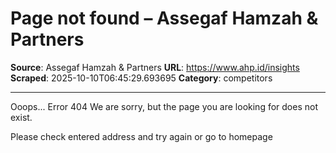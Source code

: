 # Page not found – Assegaf Hamzah & Partners

**Source**: Assegaf Hamzah & Partners
**URL**: https://www.ahp.id/insights
**Scraped**: 2025-10-10T06:45:29.693695
**Category**: competitors

---

Ooops... Error 404
We are sorry, but the page you are looking for does not exist.

Please check entered address and try again or go to homepage
